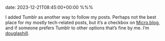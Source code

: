 date: 2023-12-21T08:45:00+00:00
%%%

I added Tumblr as another way to follow my posts. Perhaps not the best place for my mostly tech-related posts, but it’s a checkbox on [Micro.blog](https://micro.blog/), and if someone prefers Tumblr to other options that’s fine by me. I’m [douglashill](https://douglashill.tumblr.com/).

